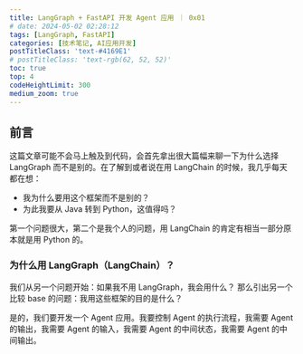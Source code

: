 ```yaml
---
title: LangGraph + FastAPI 开发 Agent 应用 ｜ 0x01
# date: 2024-05-02 02:28:12
tags: [LangGraph, FastAPI]
categories: [技术笔记, AI应用开发]
postTitleClass: 'text-#4169E1'
# postTitleClass: 'text-rgb(62, 52, 52)'
toc: true
top: 4
codeHeightLimit: 300
medium_zoom: true
---
```


<!-- more -->

## 前言

这篇文章可能不会马上触及到代码，会首先拿出很大篇幅来聊一下为什么选择 LangGraph 而不是别的。在了解到或者说在用 LangChain 的时候，我几乎每天都在想：
- 我为什么要用这个框架而不是别的？
- 为此我要从 Java 转到 Python，这值得吗？

第一个问题很大，第二个是我个人的问题，用 LangChain 的肯定有相当一部分原本就是用 Python 的。

### 为什么用 LangGraph（LangChain）？

我们从另一个问题开始：如果我不用 LangGraph，我会用什么？
那么引出另一个比较 base 的问题：我用这些框架的目的是什么？

是的，我们要开发一个 Agent 应用。我要控制 Agent 的执行流程，我需要 Agent 的输出，我需要 Agent 的输入，我需要 Agent 的中间状态，我需要 Agent 的中间输出。